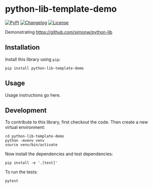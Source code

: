 # python-lib-template-demo

[![PyPI](https://img.shields.io/pypi/v/python-lib-template-demo.svg)](https://pypi.org/project/python-lib-template-demo/)
[![Changelog](https://img.shields.io/github/v/release/simonw/python-lib-template-demo?include_prereleases&label=changelog)](https://github.com/simonw/python-lib-template-demo/releases)
[![License](https://img.shields.io/badge/license-Apache%202.0-blue.svg)](https://github.com/simonw/python-lib-template-demo/blob/main/LICENSE)

Demonstrating https://github.com/simonw/python-lib

## Installation

Install this library using `pip`:

    pip install python-lib-template-demo

## Usage

Usage instructions go here.

## Development

To contribute to this library, first checkout the code. Then create a new virtual environment:

    cd python-lib-template-demo
    python -mvenv venv
    source venv/bin/activate

Now install the dependencies and test dependencies:

    pip install -e '.[test]'

To run the tests:

    pytest
